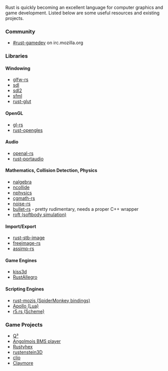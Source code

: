 Rust is quickly becoming an excellent language for computer graphics and game development. Listed below are some useful resources and existing projects.

### Community

- [#rust-gamedev](http://chat.mibbit.com/?server=irc.mozilla.org&channel=%23rust-gamedev) on irc.mozilla.org 

### Libraries

#### Windowing

- [glfw-rs](https://github.com/bjz/glfw-rs)
- [sdl](https://github.com/brson/rust-sdl)
- [sdl2](https://github.com/AngryLawyer/rust-sdl2)
- [sfml](https://github.com/JeremyLetang/rust-sfml)
- [rust-glut](https://github.com/mozilla-servo/rust-glut)

#### OpenGL

- [gl-rs](https://github.com/bjz/gl-rs)
- [rust-opengles](https://github.com/mozilla-servo/rust-opengles)

#### Audio

- [openal-rs](https://github.com/bjz/openal-rs/)
- [rust-portaudio](https://github.com/JeremyLetang/rust-portaudio)

#### Mathematics, Collision Detection, Physics

- [nalgebra](https://github.com/sebcrozet/nalgebra)
- [ncollide](https://github.com/sebcrozet/ncollide)
- [nphysics](https://github.com/sebcrozet/nphysics)
- [cgmath-rs](https://github.com/bjz/cgmath-rs)
- [noise-rs](https://github.com/bjz/noise-rs)
- [bullet-rs](https://github.com/bjz/bullet-rs/) - pretty rudimentary, needs a proper C++ wrapper
- [roft (softbody simulation)](https://github.com/natal/roft/)

#### Import/Export

- [rust-stb-image](https://github.com/mozilla-servo/rust-stb-image)
- [freeimage-rs](https://github.com/h3r2tic/freeimage-rs)
- [assimp-rs](https://github.com/h3r2tic/assimp-rs)

#### Game Engines

- [kiss3d](https://github.com/sebcrozet/kiss3d)
- [RustAllegro](https://github.com/SiegeLord/RustAllegro)

#### Scripting Engines

- [rust-mozjs (SpiderMonkey bindings)](https://github.com/mozilla-servo/rust-mozjs/)
- [Apollo (Lua)](https://github.com/katis/apollo)
- [r5.rs (Scheme)](https://github.com/kimhyunkang/r5.rs)

### Game Projects

- [Q³](https://github.com/Jeaye/q3)
- [Angolmois BMS player](https://github.com/lifthrasiir/angolmois-rust)
- [Rustyhex](https://github.com/dpc/rustyhex/)
- [rustenstein3D](https://github.com/JeremyLetang/rustenstein3D/)
- [clio](https://github.com/eevee/clio)
- [Claymore](http://claymore-game.googlecode.com)
